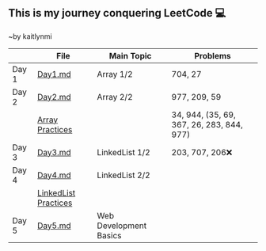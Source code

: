 ## This is my journey conquering LeetCode :computer:
~by kaitlynmi

|  | File | Main Topic | Problems |
|-------|------|------------|------------|
| Day 1 | [Day1.md](./Day1.md) | Array 1/2 | 704, 27 |
| Day 2 | [Day2.md](./Day2.md) | Array 2/2 | 977, 209, 59 |
| | [Array Practices](./Array_problems.md) | | 34, 944, (35, 69, 367, 26, 283, 844, 977)|
| Day 3 | [Day3.md](./Day3.md) | LinkedList 1/2| 203, 707, 206:x: |
| Day 4 | [Day4.md](./Day4.md) | LinkedList 2/2 | |
| | [LinkedList Practices](./LinkedList_problems.md) | | |
| Day 5 | [Day5.md](./Day5.md) | Web Development Basics | |